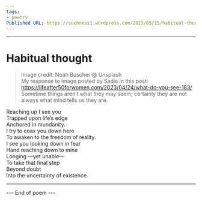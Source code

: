 ```yaml
---
tags: 
- poetry
Published URL: https://suchness1.wordpress.com/2023/05/15/habitual-thought/
---
```

---  
  
# Habitual thought  
> Image credit: Noah Buscher @ Unsplash  
My response to image posted by Sadje in this post: https://lifeafter50forwomen.com/2023/04/24/what-do-you-see-183/  
Sometime things aren’t what they may seem; certainly they are not always what mind tells us they are.  


Reaching up I see you  
Trapped upon life’s edge  
Anchored in mundanity.  
I try to coax you down here  
To awaken to the freedom of reality.  
I see you looking down in fear  
Hand reaching down to mine  
Longing —yet unable—  
To take that final step  
Beyond doubt  
Into the uncertainty of existence.  
  
  
---  
 --- End of poem ---